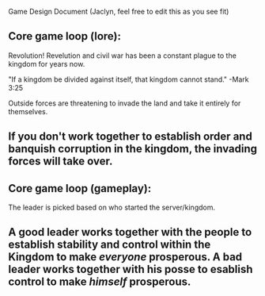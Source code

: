 Game Design Document
(Jaclyn, feel free to edit this as you see fit)


Core game loop (lore):
-------------------------------------------------------------------------------------------------------------
Revolution! Revelution and civil war has been a constant plague to the kingdom for years now.

"If a kingdom be divided against itself, that kingdom cannot stand."
-Mark 3:25

Outside forces are threatening to invade the land and take it entirely for themselves.

If you don't work together to establish order and banquish corruption in the kingdom, the invading forces will take over.
-------------------------------------------------------------------------------------------------------------


Core game loop (gameplay):
-------------------------------------------------------------------------------------------------------------
The leader is picked based on who started the server/kingdom.

A good leader works together with the people to establish stability and control within the Kingdom to make *everyone* prosperous.
A bad leader works together with his posse to esablish control to make *himself* prosperous.
-------------------------------------------------------------------------------------------------------------
